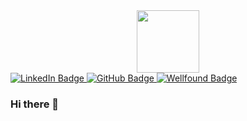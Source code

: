 <div id="header" align="center">
  <img src="https://media.giphy.com/media/BGuyN27WcDhufWyTk0/giphy.gif" width="100"/>
</div>

<div id="badges">
  <a href="https://www.linkedin.com/in/timothy-s-chang/">
    <img src="https://img.shields.io/badge/LinkedIn-blue?style=for-the-badge&logo=linkedin&logoColor=white" alt="LinkedIn Badge"/>
  </a>
  <a href="https://github.com/tchang135">
  <img src="https://img.shields.io/badge/GitHub-grey?style=for-the-badge&logo=github&logoColor=white" alt="GitHub Badge"/>
</a>
<a href="your-wellfound-URL">
  <img src="https://img.shields.io/badge/Wellfound-orange?style=for-the-badge&logo=wellfound&logoColor=white" alt="Wellfound Badge"/>
</a>
</div>

### Hi there 👋


<!--
**tchang135/tchang135** is a ✨ _special_ ✨ repository because its `README.md` (this file) appears on your GitHub profile.

Here are some ideas to get you started:

- 🔭 I’m currently working on ...
- 🌱 I’m currently learning ...
- 👯 I’m looking to collaborate on ...
- 🤔 I’m looking for help with ...
- 💬 Ask me about ...
- 📫 How to reach me: ...
- 😄 Pronouns: ...
- ⚡ Fun fact: ...
-->
